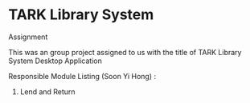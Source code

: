 # TARK Library System
Assignment

This was an group project assigned to us with the title of TARK Library System Desktop Application

Responsible Module Listing (Soon Yi Hong) :

1. Lend and Return 

